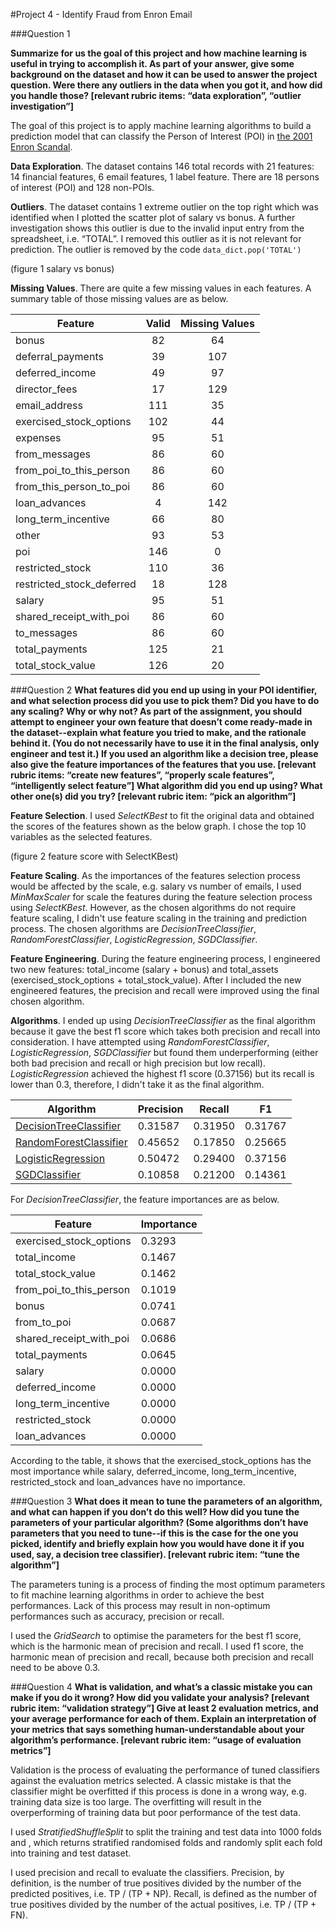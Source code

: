 #Project 4 - Identify Fraud from Enron Email

###Question 1

**Summarize for us the goal of this project and how machine learning is useful in trying to accomplish it. As part of your answer, give some background on the dataset and how it can be used to answer the project question. Were there any outliers in the data when you got it, and how did you handle those?  [relevant rubric items: “data exploration”, “outlier investigation”]**

The goal of this project is to apply machine learning algorithms to build a prediction model that can classify the Person of Interest (POI) in [the 2001 Enron Scandal](https://en.wikipedia.org/wiki/Enron_scandal). 

**Data Exploration**. The dataset contains 146 total records with 21 features: 14 financial features, 6 email features, 1 label feature. There are 18 persons of interest (POI) and 128 non-POIs. 

**Outliers**. The dataset contains 1 extreme outlier on the top right which was identified when I plotted the scatter plot of salary vs bonus. A further investigation shows this outlier is due to the invalid input entry from the spreadsheet, i.e. “TOTAL”. I removed this outlier as it is not relevant for prediction. The outlier is removed by the code ```data_dict.pop('TOTAL')```

(figure 1 salary vs bonus)

**Missing Values**. There are quite a few missing values in each features. A summary table of those missing values are as below. 

Feature | Valid | Missing Values
--- | :---: | :---:
bonus | 82 | 64
deferral\_payments | 39 | 107
deferred\_income | 49 | 97
director\_fees | 17 | 129
email\_address | 111 | 35
exercised\_stock\_options | 102 | 44
expenses | 95 | 51
from\_messages | 86 | 60
from\_poi\_to\_this\_person | 86 | 60
from\_this\_person\_to\_poi | 86 | 60
loan\_advances | 4 | 142
long\_term\_incentive | 66 | 80
other | 93 | 53
poi | 146 | 0
restricted\_stock | 110 | 36
restricted\_stock\_deferred | 18 | 128
salary | 95 | 51
shared\_receipt\_with\_poi | 86 | 60
to\_messages | 86 | 60
total\_payments | 125 | 21
total\_stock\_value | 126 | 20

###Question 2
**What features did you end up using in your POI identifier, and what selection process did you use to pick them?  Did you have to do any scaling?  Why or why not?  As part of the assignment, you should attempt to engineer your own feature that doesn’t come ready-made in the dataset--explain what feature you tried to make, and the rationale behind it.  (You do not necessarily have to use it in the final analysis, only engineer and test it.)  If you used an algorithm like a decision tree, please also give the feature importances of the features that you use.  [relevant rubric items: “create new features”, “properly scale features”, “intelligently select feature”]
What algorithm did you end up using? What other one(s) did you try? [relevant rubric item: “pick an algorithm”]**

**Feature Selection**. I used *SelectKBest* to fit the original data and obtained the scores of the features shown as the below graph. I chose the top 10 variables as the selected features. 

(figure 2 feature score with SelectKBest)

**Feature Scaling**. As the importances of the features selection process would be affected by the scale, e.g. salary vs number of emails, I used *MinMaxScaler* for scale the features during the feature selection process using *SelectKBest*. However, as the chosen algorithms do not require feature scaling, I didn't use feature scaling in the training and prediction process. The chosen algorithms are *DecisionTreeClassifier*, *RandomForestClassifier*, *LogisticRegression*, *SGDClassifier*. 

**Feature Engineering**. During the feature engineering process, I engineered two new features: total\_income (salary + bonus) and total\_assets (exercised\_stock\_options + total\_stock\_value). After I included the new engineered features, the precision and recall were improved using the final chosen algorithm. 

**Algorithms**. I ended up using *DecisionTreeClassifier* as the final algorithm because it gave the best f1 score which takes both precision and recall into consideration. I have attempted using *RandomForestClassifier*, *LogisticRegression*, *SGDClassifier* but found them underperforming (either both bad precision and recall or high precision but low recall). *LogisticRegression* achieved the highest f1 score (0.37156) but its recall is lower than 0.3, therefore, I didn't take it as the final algorithm. 

Algorithm | Precision | Recall | F1
--- | --- | --- | ---
[DecisionTreeClassifier][1] | 0.31587 | 0.31950 | 0.31767
[RandomForestClassifier][2] | 0.45652 | 0.17850 | 0.25665
[LogisticRegression][3] | 0.50472 | 0.29400 | 0.37156
[SGDClassifier][4] | 0.10858 | 0.21200 | 0.14361

[1]: http://scikit-learn.org/stable/modules/generated/sklearn.tree.DecisionTreeClassifier.html#sklearn.tree.DecisionTreeClassifier
[2]: http://scikit-learn.org/stable/modules/generated/sklearn.ensemble.RandomForestClassifier.html
[3]: http://scikit-learn.org/stable/modules/generated/sklearn.linear_model.LogisticRegression.html
[4]: http://scikit-learn.org/stable/modules/generated/sklearn.linear_model.SGDClassifier.html

For *DecisionTreeClassifier*, the feature importances are as below. 

Feature | Importance
--- | ---
exercised\_stock\_options | 0.3293
total\_income | 0.1467
total\_stock\_value | 0.1462
from\_poi\_to\_this\_person | 0.1019
bonus | 0.0741
from\_to\_poi | 0.0687
shared\_receipt\_with\_poi | 0.0686
total\_payments | 0.0645
salary | 0.0000
deferred\_income | 0.0000
long\_term\_incentive | 0.0000
restricted\_stock | 0.0000
loan\_advances | 0.0000

According to the table, it shows that the exercised\_stock\_options has the most importance while salary, deferred\_income, long\_term\_incentive, restricted\_stock and loan\_advances have no importance. 

###Question 3
**What does it mean to tune the parameters of an algorithm, and what can happen if you don’t do this well?  How did you tune the parameters of your particular algorithm?  (Some algorithms don’t have parameters that you need to tune--if this is the case for the one you picked, identify and briefly explain how you would have done it if you used, say, a decision tree classifier). [relevant rubric item: “tune the algorithm”]**

The parameters tuning is a process of finding the most optimum parameters to fit machine learning algorithms in order to achieve the best performances. Lack of this process may result in non-optimum performances such as accuracy, precision or recall. 

I used the *GridSearch* to optimise the parameters for the best f1 score, which is the harmonic mean of precision and recall. I used f1 score, the harmonic mean of precision and recall, because both precision and recall need to be above 0.3. 

###Question 4
**What is validation, and what’s a classic mistake you can make if you do it wrong?  How did you validate your analysis?  [relevant rubric item: “validation strategy”]
Give at least 2 evaluation metrics, and your average performance for each of them.  Explain an interpretation of your metrics that says something human-understandable about your algorithm’s performance. [relevant rubric item: “usage of evaluation metrics”]**

Validation is the process of evaluating the performance of tuned classifiers against the evaluation metrics selected. A classic mistake is that the classifier might be overfitted if this process is done in a wrong way, e.g. training data size is too large. The overfitting will result in the overperforming of training data but poor performance of the test data. 

I used *StratifiedShuffleSplit* to split the training and test data into 1000 folds and , which returns stratified randomised folds and randomly split each fold into training and test dataset. 

I used precision and recall to evaluate the classifiers. Precision, by definition, is the number of true positives divided by the number of the predicted positives, i.e. TP / (TP + NP). Recall, is defined as the number of true positives divided by the number of the actual positives, i.e. TP / (TP + FN). 

